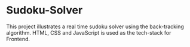 # Sudoku-Solver
This project illustrates a real time sudoku solver using the back-tracking algorithm. HTML, CSS and JavaScript is used as the tech-stack for Frontend.
